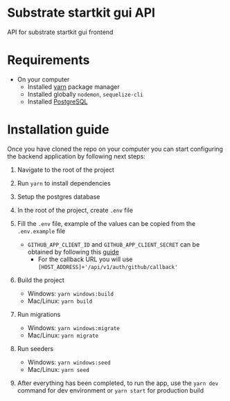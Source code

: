 # Substrate startkit gui API
API for substrate startkit gui frontend

# Requirements
- On your computer
    * Installed [yarn](https://yarnpkg.com/) package manager
    * Installed globally `nodemon`, `sequelize-cli`
    * Installed [PostgreSQL](https://www.postgresql.org/)

# Installation guide

Once you have cloned the repo on your computer you
can start configuring the backend application by
following next steps:

1. Navigate to the root of the project
2. Run `yarn` to install dependencies
3. Setup the postgres database
4. In the root of the project, create `.env` file
5. Fill the `.env` file, example of the values can
   be copied from the `.env.example` file
   
   - `GITHUB_APP_CLIENT_ID` and `GITHUB_APP_CLIENT_SECRET`
     can be obtained by following this [guide](https://docs.github.com/en/developers/apps/creating-an-oauth-app)
        * For the callback URL you will use 
          `[HOST_ADDRESS]+'/api/v1/auth/github/callback'`
6. Build the project
    - Windows: `yarn windows:build`
    - Mac/Linux: `yarn build`
7. Run migrations
    - Windows: `yarn windows:migrate`
    - Mac/Linux: `yarn migrate`
8. Run seeders
    - Windows: `yarn windows:seed`
    - Mac/Linux: `yarn seed`
9. After everything has been completed, to run the
   app, use the `yarn dev` command for dev environment 
   or `yarn start` for production build
